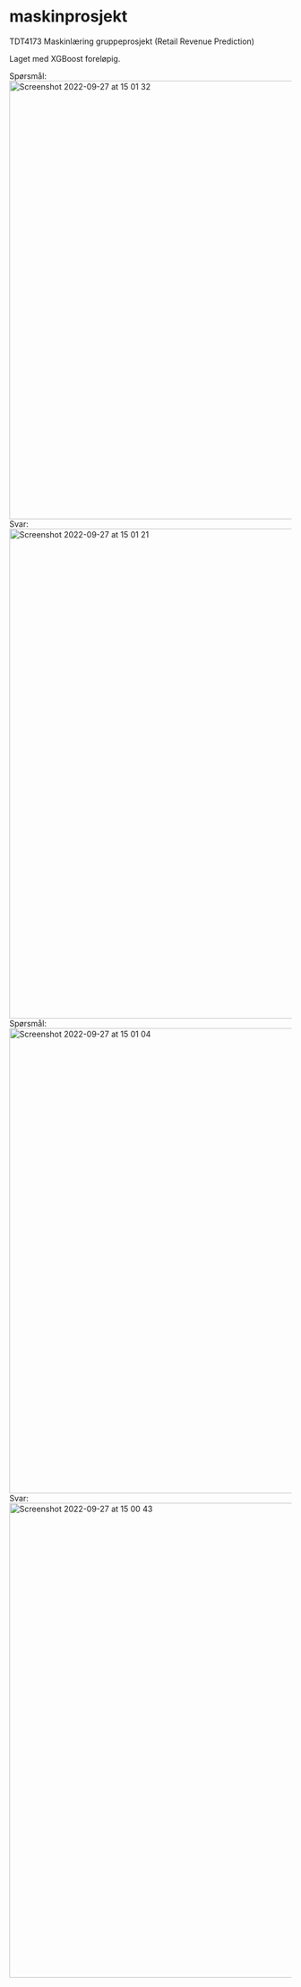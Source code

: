 # maskinprosjekt
TDT4173 Maskinlæring gruppeprosjekt (Retail Revenue Prediction)

Laget med XGBoost foreløpig. 

Spørsmål:
<img width="783" alt="Screenshot 2022-09-27 at 15 01 32" src="https://user-images.githubusercontent.com/43644986/192533531-512544ac-9f20-42da-8c0a-288ff718a7a7.png">
Svar:
<img width="875" alt="Screenshot 2022-09-27 at 15 01 21" src="https://user-images.githubusercontent.com/43644986/192533536-2612339f-665b-4105-8310-0f9f8dc6417b.png">
Spørsmål:
<img width="831" alt="Screenshot 2022-09-27 at 15 01 04" src="https://user-images.githubusercontent.com/43644986/192533538-03989fc5-d164-4308-bc7d-a1ed2220d978.png">
Svar:
<img width="848" alt="Screenshot 2022-09-27 at 15 00 43" src="https://user-images.githubusercontent.com/43644986/192533542-8827102b-14e0-4965-8f8f-d4ace51ba4d4.png">
